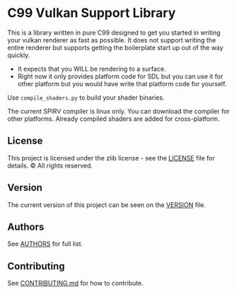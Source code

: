 # C99 Vulkan Support Library

This is a library written in pure C99 designed to get you 
started in writing your vulkan renderer as fast as possible.
It does not support writing the entire renderer but
supports getting the boilerplate start up out of the way quickly.

- It expects that you WILL be rendering to a surface.
- Right now it only provides platform code for SDL but you
  can use it for other platform but you would have write that
  platform code for yourself.

Use `compile_shaders.py` to build your shader binaries.

The current SPIRV compiler is linux only.  You can download the compiler for other platforms.
Already compiled shaders are added for cross-platform.

## License
This project is licensed under the zlib license - see the [LICENSE](LICENSE) file for details.
© All rights reserved.

## Version
The current version of this project can be seen on the [VERSION](VERSION.md) file.

## Authors
See [AUTHORS](AUTHORS) for full list.

## Contributing
See [CONTRIBUTING.md](CONTRIBUTING.md) for how to contribute.


<br/><br/>
